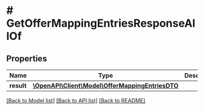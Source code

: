 # # GetOfferMappingEntriesResponseAllOf

## Properties

Name | Type | Description | Notes
------------ | ------------- | ------------- | -------------
**result** | [**\OpenAPI\Client\Model\OfferMappingEntriesDTO**](OfferMappingEntriesDTO.md) |  | [optional]

[[Back to Model list]](../../README.md#models) [[Back to API list]](../../README.md#endpoints) [[Back to README]](../../README.md)
